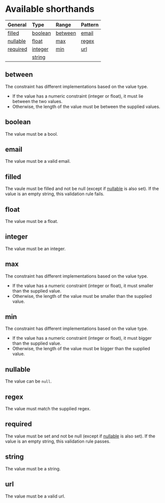 # Available shorthands
|General              |Type               |Range              |Pattern        |
|:--------------------|:------------------|:------------------|:--------------|
|[filled](#filled)    |[boolean](#boolean)|[between](#between)|[email](#email)|
|[nullable](#nullable)|[float](#float)    |[max](#max)        |[regex](#regex)|
|[required](#required)|[integer](#integer)|[min](#min)        |[url](#url)    |
|                     |[string](#string)  |                   |               |

## between
The constraint has different implementations based on the value type.
- If the value has a numeric constraint (integer or float), it must lie between the two values.
- Otherwise, the length of the value must be between the supplied values.

## boolean
The value must be a bool.

## email
The value must be a valid email.

## filled
The vaule must be filled and not be null (except if [nullable](#nullable) is also set). If the value is an empty string, this validation rule fails.

## float
The value must be a float.

## integer
The value must be an integer.

## max
The constraint has different implementations based on the value type.
- If the value has a numeric constraint (integer or float), it must smaller than the supplied value.
- Otherwise, the length of the value must be smaller than the supplied value.

## min
The constraint has different implementations based on the value type.
- If the value has a numeric constraint (integer or float), it must bigger than the supplied value.
- Otherwise, the length of the value must be bigger than the supplied value.

## nullable
The value can be ```null```.

## regex
The value must match the supplied regex.

## required
The value must be set and not be null (except if [nullable](#nullable) is also set). If the value is an empty string, this validation rule passes.

## string
The value must be a string.

## url
The value must be a valid url.
